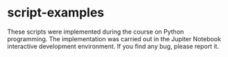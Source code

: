 # script-examples
These scripts were implemented during the course on Python programming. The implementation was carried out in the Jupiter Notebook interactive development environment. If you find any bug, please report it.
